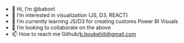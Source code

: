 - 👋 Hi, I’m @babonl
- 👀 I’m interested in visualization (JS, D3, REACT) 
- 🌱 I’m currently learning JS/D3 for creating customs Power BI Visuals
- 💞️ I’m looking to collaborate on the above
- 📫 How to reach me Github/b.boukehili@gmail.com

<!---
babonl/babonl is a ✨ special ✨ repository because its `README.md` (this file) appears on your GitHub profile.
You can click the Preview link to take a look at your changes.
--->
